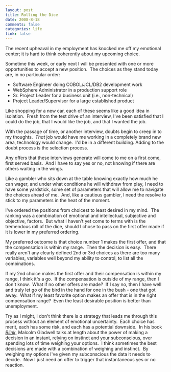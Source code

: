 ```yaml
--- 
layout: post
title: Rolling the Dice
date: 2008-8-18
comments: false
categories: life
link: false
---
```

The recent upheaval in my employment has knocked me off my emotional center; it is hard to think coherently about my upcoming choice.

Sometime this week, or early next I will be presented with one or more opportunities to accept a new position.  The choices as they stand today are, in no particular order:

* Software Engineer doing COBOL/JCL/DB2 development work
* WebSphere Administrator in a production support role
* Sr. Project Leader for a business unit (i.e., non-technical)
* Project Leader/Supervisor for a large established product

Like shopping for a new car, each of these seems like a good idea in isolation.  Fresh from the test drive of an interview, I've been satisfied that I could do the job, that I would like the job, and that I wanted the job.

With the passage of time, or another interview, doubts begin to creep in to my thoughts.  <em>That</em> job would have me working in a completely brand new area, technology would change.  I'd be in a different building. Adding to the doubt process is the selection process.

Any offers that these interviews generate will come to me on a first come, first served basis.  And I have to say yes or no, not knowing if there are others waiting in the wings.

Like a gambler who sits down at the table knowing exactly how much he can wager, and under what conditions he will withdraw from play, I need to have some yardstick, some set of parameters that will allow me to navigate the choices ahead of me.  And, like a cautious gambler, I need the resolve to stick to my parameters in the heat of the moment.

I've ordered the positions from choicest to least desired in my mind.  The ranking was a combination of emotional and intellectual, subjective and objective, factors.  But what I haven't yet come to terms with is the tremendous roll of the dice, should I chose to pass on the first offer made if it is lower in my preferred ordering.

My preferred outcome is that choice number 1 makes the first offer, and that the compensation is within my range.  Then the decision is easy.  There really aren't any clearly defined 2nd or 3rd choices as there are too many variables, variables well beyond my ability to control, to list all the combinations.

If my 2nd choice makes the first offer and their compensation is within my range, I think it's a go.  If the compensation is outside of my range, then I don't know.  What if no other offers are made?  If I say no, then I have well and truly let go of the bird in the hand for one in the bush - one that got away.  What if my least favorite option makes an offer that is in the right compensation range?  Even the least desirable position is better than unemployment.

Try as I might, I don't think there is <em>a</em> strategy that leads me through this process without an element of emotional uncertainty.  Each choice has merit, each has some risk, and each has a potential downside.  In his book <a title="Blink: The Power of Thinking Without Thinking" href="http://www.amazon.com/Blink-Power-Thinking-Without/dp/0316010669/ref=pd_bbs_sr_1?ie=UTF8&amp;s=books&amp;qid=1219098590&amp;sr=8-1"><em>Blink</em></a>, Malcolm Gladwell talks at length about the power of making a decision in an instant, relying on instinct and your subconscious, over spending lots of time weighing your options.  I think sometimes the best decisions are made with a combination of weighing and instinct.  By weighing my options I've given my subconscious the data it needs to decide.  Now I just need an offer to trigger that instantaneous yes or no reaction.
